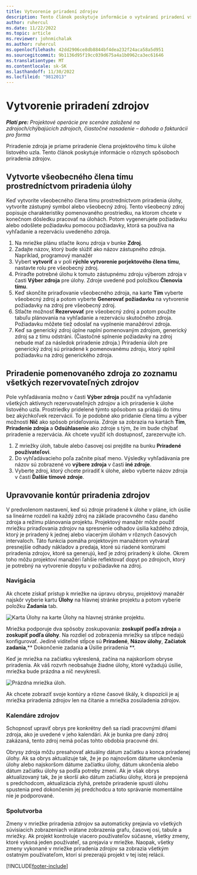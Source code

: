 ```yaml
---
title: Vytvorenie priradení zdrojov
description: Tento článok poskytuje informácie o vytváraní priradení všeobecných a pomenovaných zdrojov.
author: ruhercul
ms.date: 11/22/2022
ms.topic: article
ms.reviewer: johnmichalak
ms.author: ruhercul
ms.openlocfilehash: 42dd2906ce8db8844bf4dea232f24aca58a5d951
ms.sourcegitcommit: 9b1136d95f19cc039d675a4a1b0962ca3ec61646
ms.translationtype: MT
ms.contentlocale: sk-SK
ms.lasthandoff: 11/30/2022
ms.locfileid: "9812013"
---
```

# <a name="create-resource-assignments"></a>Vytvorenie priradení zdrojov

_**Platí pre:** Projektové operácie pre scenáre založené na zdrojoch/chýbajúcich zdrojoch, čiastočné nasadenie – dohoda o fakturácii pro forma_


Priradenie zdroja je priame priradenie člena projektového tímu k úlohe listového uzla. Tento článok poskytuje informácie o rôznych spôsoboch priradenia zdrojov.

## <a name="create-a-generic-team-member-through-task-assignment"></a>Vytvorte všeobecného člena tímu prostredníctvom priradenia úlohy


Keď vytvoríte všeobecného člena tímu prostredníctvom priradenia úlohy, vytvoríte zástupný symbol alebo všeobecný zdroj. Tento všeobecný zdroj popisuje charakteristiky pomenovaného prostriedku, na ktorom chcete v konečnom dôsledku pracovať na úlohách. Potom vygenerujete požiadavku alebo odošlete požiadavku pomocou požiadavky, ktorá sa používa na vyhľadanie a rezerváciu uvedeného zdroja.

1. Na mriežke plánu stlačte ikonu zdroja v bunke **Zdroj**.
2. Zadajte názov, ktorý bude slúžiť ako názov zástupného zdroja. Napríklad, programový manažér
3. Vybert **vytvoriť** a v poli **rýchle vytvorenie porjektového člena tímu**, nastavte rolu pre všeobecný zdroj.
4. Priraďte potrebné úlohu k tomuto zástupnému zdroju výberom zdroja v časti **Výber zdroja** pre úlohy. Zdroje uvedené pod položkou **Členovia tímu**.
5. Keď skončíte priraďovanie všeobecného zdroja, na karte **Tím**  vyberte všeobecný zdroj a potom vyberte **Generovať požiadavku** na vytvorenie požiadavky na zdroj pre všeobecný zdroj.
6. Stlačte možnosť **Rezervovať** pre všeobecný zdroj a potom použite tabuľu plánovania na vyhľadanie a rezerváciu skutočného zdroja. Požiadavku môžete tiež odoslať na vyplnenie manažérovi zdroja.
7. Keď sa generický zdroj úplne naplní pomenovaným zdrojom, generický zdroj sa z tímu odstráni. (Čiastočné splnenie požiadavky na zdroj nebude mať za následok priradenie zdroja.) Priradenia úloh pre generický zdroj sú priradené k pomenovanému zdroju, ktorý splnil požiadavku na zdroj generického zdroja.

## <a name="assign-a-named-resource-from-the-list-of-all-bookable-resources"></a>Priradenie pomenovaného zdroja zo zoznamu všetkých rezervovateľných zdrojov

Pole vyhľadávania možno v časti **Výber zdroja** použiť na vyhľadanie všetkých aktívnych rezervovateľných zdrojov a ich priradenie k úlohe listového uzla. Prostriedky pridelené týmto spôsobom sa pridajú do tímu bez akýchkoľvek rezervácií. To je podobné ako pridanie člena tímu a výber možnosti **Nič** ako spôsob prideľovania. Zdroje sa zobrazia na kartách **Tím**, **Priradenie zdroja** a **Odsúhlasenie** ako zdroje s tým, že im bude chýbať priradenie a rezervácia. Ak chcete využiť ich dostupnosť, zarezervujte ich.

1. Z mriežky úloh, tabule alebo časovej osi prejdite na bunku **Priradené používateľovi**.
2. Do vyhľadávacieho poľa začnite písať meno. Výsledky vyhľadávania pre názov sú zobrazené vo **výbere zdroja** v časti **iné zdroje**.
3. Vyberte zdroj, ktorý chcete priradiť k úlohe, alebo vyberte názov zdroja v časti **Ďalšie tímové zdroje**.

## <a name="editing-resource-assignment-contours"></a>Upravovanie kontúr priradenia zdrojov

V predvolenom nastavení, keď sú zdroje priradené k úlohe v pláne, ich úsilie sa lineárne rozdelí na každý zdroj na základe pracovného času daného zdroja a režimu plánovania projektu. Projektový manažér môže použiť mriežku priraďovania zdrojov na spresnenie odhadov úsilia každého zdroja, ktorý je priradený k jednej alebo viacerým úlohám v rôznych časových intervaloch. Táto funkcia pomáha projektovým manažérom vytvárať presnejšie odhady nákladov a predaja, ktoré sú riadené kontúrami priradenia zdrojov, ktoré sa generujú, keď je zdroj priradený k úlohe. Okrem toho môžu projektoví manažéri ľahšie reflektovať dopyt po zdrojoch, ktorý je potrebný na vytvorenie dopytu v požiadavke na zdroj.

### <a name="navigation"></a>Navigácia

Ak chcete získať prístup k mriežke na úpravu obrysu, projektový manažér najskôr vyberie kartu **Úlohy** na hlavnej stránke projektu a potom vyberie položku **Zadania** tab.

![Karta Úlohy na karte Úlohy na hlavnej stránke projektu.](media/AssignmentGrid.png)

Mriežka podporuje dva spôsoby zoskupovania: **zoskupiť podľa zdroja** a **zoskupiť podľa úlohy**. Na rozdiel od zobrazenia mriežky sa stĺpce nedajú konfigurovať. Jediné viditeľné stĺpce sú **Priradené**, **Názov úlohy**, **Začiatok zadania**,** Dokončenie zadania **a** Úsilie priradenia **.

Keď je mriežka na začiatku vykreslená, začína na najskoršom obryse priradenia. Ak váš rozvrh neobsahuje žiadne úlohy, ktoré vyžadujú úsilie, mriežka bude prázdna a nič nevykreslí.

![Prázdna mriežka úloh.](media/emptyassignmentgrid.png)

Ak chcete zobraziť svoje kontúry a rôzne časové škály, k dispozícii je aj mriežka priradenia zdrojov len na čítanie a mriežka zosúladenia zdrojov.

### <a name="resource-calendars"></a>Kalendáre zdrojov

Schopnosť upraviť obrys pre konkrétny deň sa riadi pracovnými dňami zdroja, ako je uvedené v jeho kalendári. Ak je bunka pre daný zdroj zakázaná, tento zdroj nemá počas tohto obdobia pracovné dni.

Obrysy zdroja môžu presahovať aktuálny dátum začiatku a konca priradenej úlohy. Ak sa obrys aktualizuje tak, že je po najnovšom dátume ukončenia úlohy alebo najskoršom dátume začiatku úlohy, dátum ukončenia alebo dátum začiatku úlohy sa podľa potreby zmení. Ak je však obrys aktualizovaný tak, že je skorší ako dátum začiatku úlohy, ktorá je prepojená s predchodcom, aktualizácia zlyhá, pretože priradenie spustí úlohu spustenia pred dokončením jej predchodcu a toto správanie momentálne nie je podporované.

### <a name="co-authoring"></a>Spolutvorba

Zmeny v mriežke priradenia zdrojov sa automaticky prejavia vo všetkých súvisiacich zobrazeniach vrátane zobrazenia grafu, časovej osi, tabule a mriežky. Ak projekt kontroluje viacero používateľov súčasne, všetky zmeny, ktoré vykoná jeden používateľ, sa prejavia v mriežke. Naopak, všetky zmeny vykonané v mriežke priradenia zdrojov sa zobrazia všetkým ostatným používateľom, ktorí si prezerajú projekt v tej istej relácii.

[!INCLUDE[footer-include](../includes/footer-banner.md)]
